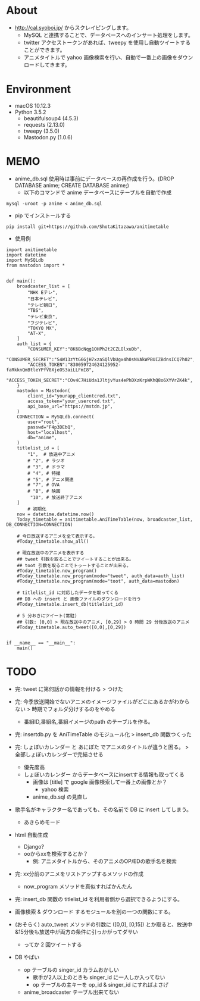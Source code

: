 # About

- http://cal.syoboi.jp/ からスクレイピングします。
	- MySQL と連携することで、データベースへのインサート処理をします。
	- twitter アクセストークンがあれば、tweepy を使用し自動ツイートすることができます。
	- アニメタイトルで yahoo 画像検索を行い、自動で一番上の画像をダウンロードしてきます。

# Environment

- macOS 10.12.3
- Python 3.5.2
	- beautifulsoup4 (4.5.3)
	- requests (2.13.0)
	- tweepy (3.5.0)
	- Mastodon.py (1.0.6)

# MEMO

- anime_db.sql 使用時は事前にデータベースの再作成を行う。(DROP DATABASE anime; CREATE DATABASE anime;) 
	- 以下のコマンドで anime データベースにテーブルを自動で作成

```
mysql -uroot -p anime < anime_db.sql
```

- pip でインストールする

```
pip install git+https://github.com/ShotaKitazawa/anitimetable
```

- 使用例

```
import anitimetable
import datetime
import MySQLdb
from mastodon import *


def main():
    broadcaster_list = [
        "NHK Eテレ",
        "日本テレビ",
        "テレビ朝日",
        "TBS",
        "テレビ東京",
        "フジテレビ",
        "TOKYO MX",
        "AT-X",
    ]
    auth_list = {
        "CONSUMER_KEY":"8K6BcNqg1OHPh2t2CZLOlxuDb",
        "CONSUMER_SECRET":"S4W13zYtG6GjH7xzaSQlVbUgx4h0sNVAkWPBUIZBdnsICQ7h02",
        "ACCESS_TOKEN":"830059724624125952-faRkknQmBtleYPfV8XjeOS3aiLLFmI8",
        "ACCESS_TOKEN_SECRET":"COv4C7HiUda1JltjvYus4ePhDXzKrpWKhQ8o6XYVrZK4k",
    }
    mastodon = Mastodon(
        client_id="yourapp_clientcred.txt",
        access_token="your_usercred.txt",
        api_base_url="https://mstdn.jp",
    )
    CONNECTION = MySQLdb.connect(
        user="root",
        passwd="F4p3DEbQ",
        host="localhost",
        db="anime",
    )
    titlelist_id = [
        "1",  # 放送中アニメ
        # "2", # ラジオ
        # "3", # ドラマ
        # "4", # 特撮
        # "5", # アニメ関連
        # "7", # OVA
        # "8", # 映画
         "10", # 放送終了アニメ
    ]
		# 初期化
    now = datetime.datetime.now()
    Today_timetable = anitimetable.AniTimeTable(now, broadcaster_list, DB_CONNECTION=CONNECTION)

	# 今日放送するアニメを全て表示する。
    #Today_timetable.show_all()

	# 現在放送中のアニメを表示する
	## tweet 引数を取ることでツイートすることが出来る。
	## toot 引数を取ることでトゥートすることが出来る。
    #Today_timetable.now_program()
    #Today_timetable.now_program(mode="tweet", auth_data=auth_list)
    #Today_timetable.now_program(mode="toot", auth_data=mastodon)

	# titlelist_id に対応したデータを取ってくる
	## DB への insert と 画像ファイルのダウンロードを行う
    #Today_timetable.insert_db(titlelist_id)

	# 5 分おきにツイート(常駐)
	## 引数: [0,0] > 現在放送中のアニメ, [0,29] > 0 時間 29 分後放送のアニメ
    #Today_timetable.auto_tweet([0,0],[0,29])


if __name__ == "__main__":
    main()
```

# TODO

- 完: tweet に第何話かの情報を付ける > つけた

- 完:  今季放送開始でないアニメのイメージファイルがどこにあるかがわからない > 時期でフォルダ分けするのをやめる
	- 番組ID,番組名,番組イメージのpath のテーブルを作る。

- 完: insertdb.py を AniTimeTable のモジュール化 > insert_db 関数つくった

- 完: しょぼいカレンダー と あにぽた でアニメのタイトルが違うと困る。 > 全部しょぼいカレンダーで完結させる
	- 優先度高
	- しょぼいカレンダー からデータベースにinsertする情報も取ってくる
		- 画像は [title] で google 画像検索して一番上の画像とか？
			- yahoo 検索
		- anime_db.sql の見直し

- 歌手名がキャラクター名であっても、その名前で DB に insert してしまう。
	- あきらめモード

- html 自動生成
	- Django?
	- ooからxxを検索するとか？
		- 例: アニメタイトルから、そのアニメのOP/EDの歌手名を検索

- 完: xx分前のアニメをリストアップするメソッドの作成
	- now_program メソッドを真似すればかんたん

- 完: insert_db 関数の titlelist_id を利用者側から選択できるようにする。

- 画像検索 & ダウンロード するモジュールを別の一つの関数にする。

- (おそらく) auto_tweet メソッドの引数に ([0,0], [0,15]) とか取ると、放送中&15分後も放送中が両方の条件に引っかがってダサい
	- ってか 2 回ツイートする

- DB やばい
	- op テーブルの singer_id カラムおかしい
		- 歌手が2人以上のときも singer_id に一人しか入ってない
		- op テーブルの主キーを op_id & singer_id にすればよさげ
	- anime_broadcaster テーブル出来てない
